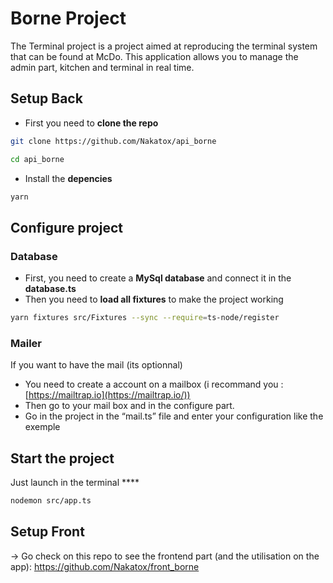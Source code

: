 # Borne Project

The Terminal project is a project aimed at reproducing the terminal system that can be found at McDo. This application allows you to manage the admin part, kitchen and terminal in real time.

## Setup Back

- First you need to **clone the repo**

```bash
git clone https://github.com/Nakatox/api_borne

cd api_borne
```

- Install the **depencies**

```bash
yarn
```

## Configure project

### Database

- First, you need to create a **MySql database** and connect it in the **database.ts**
- Then you need to **load all fixtures** to make the project working

```bash
yarn fixtures src/Fixtures --sync --require=ts-node/register
```

### Mailer

If you want to have the mail (its optionnal)

- You need to create a account on a mailbox (i recommand you : [https://mailtrap.io](https://mailtrap.io/))
- Then go to your mail box and in the configure part.
- Go in the project in the “mail.ts” file and enter your configuration like the exemple

## Start the project

Just launch in the terminal ****

```bash
nodemon src/app.ts
```

## Setup Front

→ Go check on this repo to see the frontend part (and the utilisation on the app): https://github.com/Nakatox/front_borne